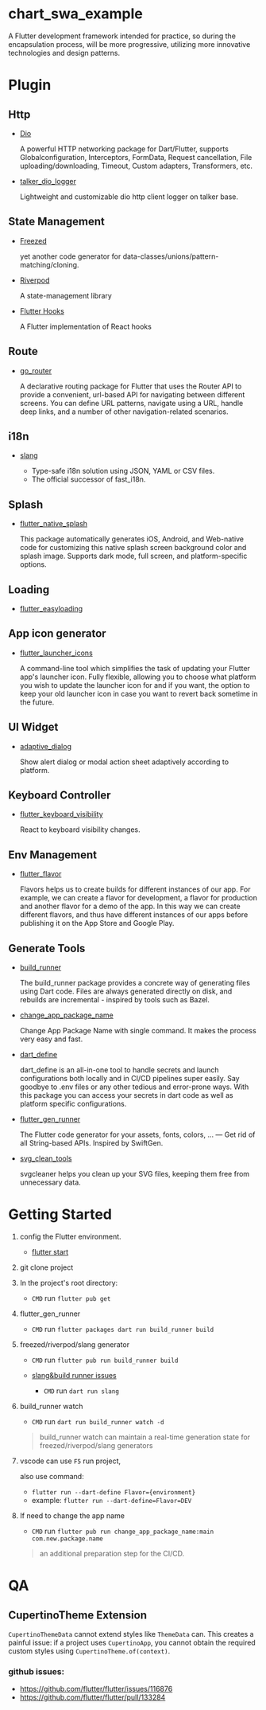 # chart_swa_example

  A Flutter development framework intended for practice, so during the encapsulation process, will be more progressive, utilizing more innovative technologies and design patterns.

# Plugin

## Http
- [Dio](<https://pub.dev/packages/dio>)

    A powerful HTTP networking package for Dart/Flutter, supports Globalconfiguration, Interceptors, FormData, Request cancellation, File uploading/downloading, Timeout, Custom adapters, Transformers, etc.

- [talker_dio_logger](https://pub.dev/packages/talker_dio_logger)

  Lightweight and customizable dio http client logger on talker base.

## State Management
- [Freezed](https://pub.dev/packages/freezed)

  yet another code generator for data-classes/unions/pattern-matching/cloning.

- [Riverpod](https://pub.dev/packages/riverpod)

  A state-management library

- [Flutter Hooks](https://pub.dev/packages/flutter_hooks)

  A Flutter implementation of React hooks

## Route
- [go_router](https://pub.dev/packages/go_router)

  A declarative routing package for Flutter that uses the Router API to provide a convenient, url-based API for navigating between different screens. You can define URL patterns, navigate using a URL, handle deep links, and a number of other navigation-related scenarios.

## i18n
- [slang](https://pub.dev/packages/slang)

  * Type-safe i18n solution using JSON, YAML or CSV files.
  * The official successor of fast_i18n.

## Splash
- [flutter_native_splash](https://pub.dev/packages/flutter_native_splash)

  This package automatically generates iOS, Android, and Web-native code for customizing this native splash screen background color and splash image. Supports dark mode, full screen, and platform-specific options.

## Loading
- [flutter_easyloading](https://pub.dev/packages/flutter_easyloading)

## App icon generator
- [flutter_launcher_icons](https://pub.dev/packages/flutter_launcher_icons)

  A command-line tool which simplifies the task of updating your Flutter app's launcher icon. Fully flexible, allowing you to choose what platform you wish to update the launcher icon for and if you want, the option to keep your old launcher icon in case you want to revert back sometime in the future.

## UI Widget
- [adaptive_dialog](https://pub.dev/packages/adaptive_dialog)

  Show alert dialog or modal action sheet adaptively according to platform.

## Keyboard Controller
- [flutter_keyboard_visibility](https://pub.dev/packages/flutter_keyboard_visibility)

  React to keyboard visibility changes.
## Env Management
- [flutter_flavor](https://pub.dev/packages/flutter_flavor)

  Flavors helps us to create builds for different instances of our app. For example, we can create a flavor for development, a flavor for production and another flavor for a demo of the app. In this way we can create different flavors, and thus have different instances of our apps before publishing it on the App Store and Google Play.

## Generate Tools
- [build_runner](https://pub.dev/packages/build_runner)

  The build_runner package provides a concrete way of generating files using Dart code. Files are always generated directly on disk, and rebuilds are incremental - inspired by tools such as Bazel.

- [change_app_package_name](https://pub.dev/packages/change_app_package_name)

  Change App Package Name with single command. It makes the process very easy and fast.

- [dart_define](https://pub.dev/packages/dart_define)

  dart_define is an all-in-one tool to handle secrets and launch configurations both locally and in CI/CD pipelines super easily. Say goodbye to .env files or any other tedious and error-prone ways. With this package you can access your secrets in dart code as well as platform specific configurations.

- [flutter_gen_runner](https://pub.dev/packages/flutter_gen_runner)

  The Flutter code generator for your assets, fonts, colors, … — Get rid of all String-based APIs.
  Inspired by SwiftGen.

- [svg_clean_tools](https://github.com/RazrFalcon/svgcleaner)

  svgcleaner helps you clean up your SVG files, keeping them free from unnecessary data.

# Getting Started

1. config the Flutter environment.
    * [flutter start](https://docs.flutter.dev/get-started/install)
2. git clone project
3. In the project's root directory:
    * `CMD` run `flutter pub get`
4. flutter_gen_runner
    * `CMD` run `flutter packages dart run build_runner build`
5. freezed/riverpod/slang generator
    * `CMD` run `flutter pub run build_runner build`

    * [slang&build runner issues](https://github.com/slang-i18n/slang/issues/90)
      * `CMD` run `dart run slang`

6. build_runner watch
    * `CMD` run `dart run build_runner watch -d`
    > build_runner watch can maintain a real-time generation state for freezed/riverpod/slang generators
7. vscode can use `F5` run project,

    also use command:
      * `flutter run --dart-define Flavor={environment}`
      * example: `flutter run --dart-define=Flavor=DEV`

8. If need to change the app name
    * `CMD` run `flutter pub run change_app_package_name:main com.new.package.name`
    > an additional preparation step for the CI/CD.

# QA

## CupertinoTheme Extension

`CupertinoThemeData` cannot extend styles like `ThemeData` can. This creates a painful issue: if a project uses `CupertinoApp`, you cannot obtain the required custom styles using `CupertinoTheme.of(context)`.

### github issues:

* https://github.com/flutter/flutter/issues/116876
* https://github.com/flutter/flutter/pull/133284
